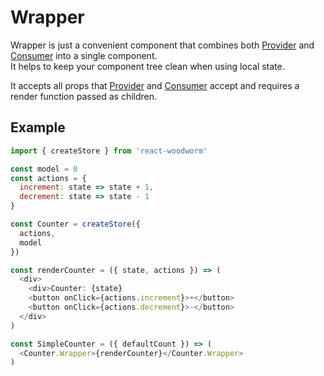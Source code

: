 # Wrapper

Wrapper is just a convenient component that combines both [Provider](Provider.md) and [Consumer](Consumer.md) into a single component.<br>
It helps to keep your component tree clean when using local state.

It accepts all props that [Provider](Provider.md) and [Consumer](Consumer.md) accept and requires a render function passed as children.

## Example
```javascript
import { createStore } from 'react-woodworm'

const model = 0
const actions = {
  increment: state => state + 1,
  decrement: state => state - 1
}

const Counter = createStore({
  actions,
  model
})

const renderCounter = ({ state, actions }) => (
  <div>
    <div>Counter: {state}
    <button onClick={actions.increment}>+</button>
    <button onClick={actions.decrement}>-</button>
  </div>
)

const SimpleCounter = ({ defaultCount }) => (
  <Counter.Wrapper>{renderCounter}</Counter.Wrapper>
)
```